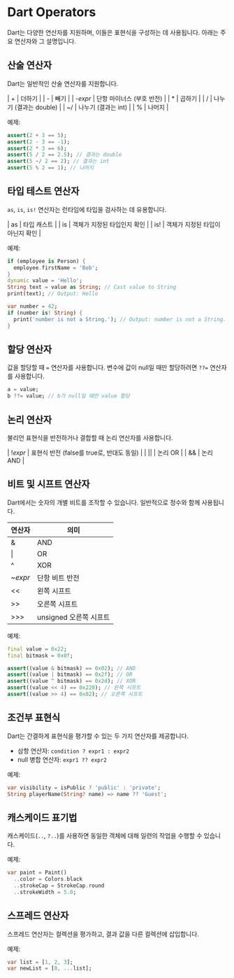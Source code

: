 # Dart Operators

Dart는 다양한 연산자를 지원하며, 이들은 표현식을 구성하는 데 사용됩니다. 아래는 주요 연산자와 그 설명입니다.

## 산술 연산자

Dart는 일반적인 산술 연산자를 지원합니다.

| +      | 더하기                                  |
| \-     | 빼기                                    |
| \-_expr_ | 단항 마이너스 (부호 반전)              |
| \*     | 곱하기                                  |
| /      | 나누기 (결과는 double)                  |
| \~/    | 나누기 (결과는 int)                     |
| %      | 나머지                                  |

예제:

```dart
assert(2 + 3 == 5);
assert(2 - 3 == -1);
assert(2 * 3 == 6);
assert(5 / 2 == 2.5); // 결과는 double
assert(5 ~/ 2 == 2); // 결과는 int
assert(5 % 2 == 1); // 나머지
```

## 타입 테스트 연산자

`as`, `is`, `is!` 연산자는 런타임에 타입을 검사하는 데 유용합니다.

| as     | 타입 캐스트                                                          |
| is     | 객체가 지정된 타입인지 확인                                          |
| is!    | 객체가 지정된 타입이 아닌지 확인                                     |

예제:

```dart
if (employee is Person) {
  employee.firstName = 'Bob';
}
dynamic value = 'Hello';
String text = value as String; // Cast value to String
print(text); // Output: Hello

var number = 42;
if (number is! String) {
  print('number is not a String.'); // Output: number is not a String.
}
```

## 할당 연산자

값을 할당할 때 `=` 연산자를 사용합니다. 변수에 값이 null일 때만 할당하려면 `??=` 연산자를 사용합니다.

```dart
a = value;
b ??= value; // b가 null일 때만 value 할당
```

## 논리 연산자

불리언 표현식을 반전하거나 결합할 때 논리 연산자를 사용합니다.

| !_expr_ | 표현식 반전 (false를 true로, 반대도 동일) |
| \||    | 논리 OR                                 |
| &&     | 논리 AND                                |

## 비트 및 시프트 연산자

Dart에서는 숫자의 개별 비트를 조작할 수 있습니다. 일반적으로 정수와 함께 사용됩니다.

| 연산자 | 의미                                    |
| ------ | --------------------------------------- |
| &      | AND                                     |
| \|     | OR                                      |
| ^      | XOR                                     |
| \~_expr_ | 단항 비트 반전                         |
| <<     | 왼쪽 시프트                             |
| \>>    | 오른쪽 시프트                           |
| \>>>   | unsigned 오른쪽 시프트                  |

예제:

```dart
final value = 0x22;
final bitmask = 0x0f;

assert((value & bitmask) == 0x02); // AND
assert((value | bitmask) == 0x2f); // OR
assert((value ^ bitmask) == 0x2d); // XOR
assert((value << 4) == 0x220); // 왼쪽 시프트
assert((value >> 4) == 0x02); // 오른쪽 시프트
```

## 조건부 표현식

Dart는 간결하게 표현식을 평가할 수 있는 두 가지 연산자를 제공합니다.

- 삼항 연산자: `condition ? expr1 : expr2`
- null 병합 연산자: `expr1 ?? expr2`

예제:

```dart
var visibility = isPublic ? 'public' : 'private';
String playerName(String? name) => name ?? 'Guest';
```

## 캐스케이드 표기법

캐스케이드(`..`, `?..`)를 사용하면 동일한 객체에 대해 일련의 작업을 수행할 수 있습니다.

예제:

```dart
var paint = Paint()
  ..color = Colors.black
  ..strokeCap = StrokeCap.round
  ..strokeWidth = 5.0;
```

## 스프레드 연산자

스프레드 연산자는 컬렉션을 평가하고, 결과 값을 다른 컬렉션에 삽입합니다.

예제:

```dart
var list = [1, 2, 3];
var newList = [0, ...list];
```

